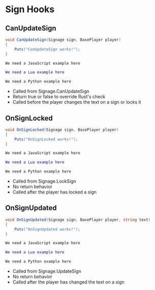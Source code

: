 # Sign Hooks

## CanUpdateSign

``` csharp
void CanUpdateSign(Signage sign, BasePlayer player)
{
    Puts("CanUpdateSign works!");
}
```

``` javascript
We need a JavaScript example here
```

``` lua
We need a Lua example here
```

``` python
We need a Python example here
```

 * Called from Signage.CanUpdateSign
 * Return true or false to override Rust's check
 * Called before the player changes the text on a sign or locks it

## OnSignLocked

``` csharp
void OnSignLocked(Signage sign, BasePlayer player)
{
    Puts("OnSignLocked works!");
}
```

``` javascript
We need a JavaScript example here
```

``` lua
We need a Lua example here
```

``` python
We need a Python example here
```

 * Called from Signage.LockSign
 * No return behavior
 * Called after the player has locked a sign

## OnSignUpdated

``` csharp
void OnSignUpdated(Signage sign, BasePlayer player, string text)
{
    Puts("OnSignUpdated works!");
}
```

``` javascript
We need a JavaScript example here
```

``` lua
We need a Lua example here
```

``` python
We need a Python example here
```

 * Called from Signage.UpdateSign
 * No return behavior
 * Called after the player has changed the text on a sign
